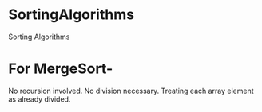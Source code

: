 # SortingAlgorithms
Sorting Algorithms

# For MergeSort-
No recursion involved.
No division necessary. 
Treating each array element as already divided.

